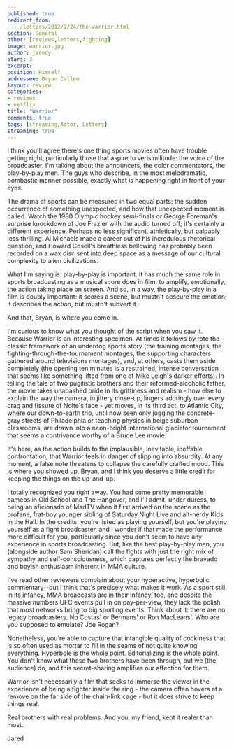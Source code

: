```yaml
---
published: true
redirect_from: 
  - /letters/2012/2/24/the-warrior.html
section: General
other: [reviews,letters,fighting]
image: warrior.jpg
author: jaredy
stars: 3
excerpt: 
position: Himself
addressee: Bryan Callen
layout: review
categories:
- reviews
- netflix
title: "Warrior"
comments: true
tags: [streaming,Actor, Letters]
streaming: true
---
```

I think you'll agree,there's one thing sports movies often have trouble getting right, particularly those that aspire to verisimilitude: the voice of the broadcaster. I'm talking about the announcers, the color commentators, the play-by-play men. The guys who describe, in the most melodramatic, bombastic manner possible, exactly what is happening right in front of your eyes.

The drama of sports can be measured in two equal parts: the sudden occurrence of something unexpected, and how that unexpected moment is called. Watch the 1980 Olympic hockey semi-finals or George Foreman's surprise knockdown of Joe Frazier with the audio turned off; it's certainly a different experience. Perhaps no less significant, athletically, but palpably less thrilling. Al Michaels made a career out of his incredulous rhetorical question, and Howard Cosell's breathless bellowing has probably been recorded on a wax disc sent into deep space as a message of our cultural complexity to alien civilizations.

What I'm saying is: play-by-play is important. It has much the same role in sports broadcasting as a musical score does in film: to amplify, emotionally, the action taking place on screen. And so, in a way, the play-by-play in a film is doubly important: it scores a scene, but mustn't obscure the emotion; it describes the action, but mustn't subvert it.

And that, Bryan, is where you come in.

I'm curious to know what you thought of the script when you saw it. Because Warrior is an interesting specimen. At times it follows by rote the classic framework of an underdog sports story (the training montages, the fighting-through-the-tournament montages, the supporting characters gathered around televisions montages), and, at others, casts them aside completely (the opening ten minutes is a restrained, intense conversation that seems like something lifted from one of Mike Leigh's darker efforts). In telling the tale of two pugilistic brothers and their reformed-alcoholic father, the movie takes unabashed pride in its grittiness and realism - how else to explain the way the camera, in jittery close-up, lingers adoringly over every crag and fissure of Nolte's face - yet moves, in its third act, to Atlantic City, where our down-to-earth trio, until now seen only jogging the concrete-gray streets of Philadelphia or teaching physics in beige suburban classrooms, are drawn into a neon-bright international gladiator tournament that seems a contrivance worthy of a Bruce Lee movie.

It's here, as the action builds to the implausible, inevitable, ineffable confrontation, that Warrior feels in danger of slipping into absurdity. At any moment, a false note threatens to collapse the carefully crafted mood. This is where you showed up, Bryan, and I think you deserve a little credit for keeping the things on the up-and-up.

I totally recognized you right away. You had some pretty memorable cameos in Old School and The Hangover, and I'll admit, under duress, to being an aficionado of MadTV when it first arrived on the scene as the profane, frat-boy younger sibling of Saturday Night Live and alt-nerdy Kids in the Hall. In the credits, you're listed as playing yourself, but you're playing yourself as a fight broadcaster, and I wonder if that made the performance more difficult for you, particularly since you don't seem to have any experience in sports broadcasting. But, like the best play-by-play men, you (alongside author Sam Sheridan) call the fights with just the right mix of sympathy and self-consciousness, which captures perfectly the bravado and boyish enthusiasm inherent in MMA culture.

I've read other reviewers complain about your hyperactive, hyperbolic commentary--but I think that's precisely what makes it work. As a sport still in its infancy, MMA broadcasts are in their infancy, too, and despite the massive numbers UFC events pull in on pay-per-view, they lack the polish that most networks bring to big sporting events. Think about it: there are no legacy broadcasters. No Costas' or Bermans' or Ron MacLeans'. Who are you supposed to emulate? Joe Rogan?

Nonetheless, you're able to capture that intangible quality of cockiness that is so often used as mortar to fill in the seams of not quite knowing everything. Hyperbole is the whole point. Editorializing is the whole point. You don't know what these two brothers have been through, but we (the audience) do, and this secret-sharing amplifies our affection for them.

Warrior isn't necessarily a film that seeks to immerse the viewer in the experience of being a fighter inside the ring - the camera often hovers at a remove on the far side of the chain-link cage - but it does strive to keep things real.

Real brothers with real problems. And you, my friend, kept it realer than most.

Jared